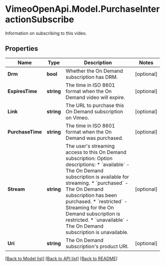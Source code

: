# VimeoOpenApi.Model.PurchaseInteractionSubscribe
Information on subscribing to this video.
## Properties

Name | Type | Description | Notes
------------ | ------------- | ------------- | -------------
**Drm** | **bool** | Whether the On Demand subscription has DRM. | [optional] 
**ExpiresTime** | **string** | The time in ISO 8601 format when the On Demand video will expire. | [optional] 
**Link** | **string** | The URL to purchase this On Demand subscription on Vimeo. | [optional] 
**PurchaseTime** | **string** | The time in ISO 8601 format when the On Demand was purchased. | [optional] 
**Stream** | **string** | The user&#39;s streaming access to this On Demand subscription:  Option descriptions:  * &#x60;available&#x60; - The On Demand subscription is available for streaming.  * &#x60;purchased&#x60; - The On Demand subscription has been purchased.  * &#x60;restricted&#x60; - Streaming for the On Demand subscription is restricted.  * &#x60;unavailable&#x60; - The On Demand subscription is unavailable.  | [optional] 
**Uri** | **string** | The On Demand subscription&#39;s product URI. | [optional] 

[[Back to Model list]](../README.md#documentation-for-models) [[Back to API list]](../README.md#documentation-for-api-endpoints) [[Back to README]](../README.md)

